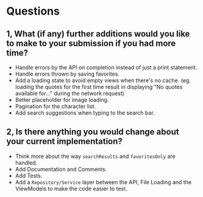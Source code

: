#  Questions

## 1, What (if any) further additions would you like to make to your submission if you had more time?

- Handle errors by the API on completion instead of just a print statement.
- Handle errors thrown by saving favorites.
- Add a loading state to avoid empty views when there's no cache. (eg. loading the quotes for the first time result in displaying "No quotes available for..." during the network request)
- Better placeholder for image loading.
- Pagination for the character list.
- Add search suggestions when typing to the search bar.

## 2, Is there anything you would change about your current implementation?

- Think more about the way `searchResults` and `favoritesOnly` are handled.
- Add Documentation and Comments.
- Add Tests.
- Add a `Repository/Service` layer between the API, File Loading and the ViewModels to make the code easier to test.
